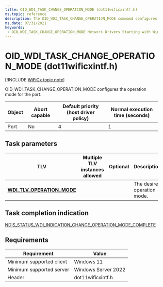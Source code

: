 ```yaml
---
title: OID_WDI_TASK_CHANGE_OPERATION_MODE (dot11wificxintf.h)
ms.topic: reference
description: The OID_WDI_TASK_CHANGE_OPERATION_MODE command configures the operation mode for the port.
ms.date: 07/31/2021
keywords:
 - OID_WDI_TASK_CHANGE_OPERATION_MODE Network Drivers Starting with Windows Vista
---
```


# OID\_WDI\_TASK\_CHANGE\_OPERATION\_MODE (dot11wificxintf.h)

[!INCLUDE [WiFiCx topic note](../includes/wificx-version-warning.md)]


OID\_WDI\_TASK\_CHANGE\_OPERATION\_MODE configures the operation mode for the port.

| Object | Abort capable | Default priority (host driver policy) | Normal execution time (seconds) |
|--------|---------------|---------------------------------------|---------------------------------|
| Port   | No            | 4                                     | 1                               |

 

## Task parameters


| TLV                                                              | Multiple TLV instances allowed | Optional | Description                 |
|------------------------------------------------------------------|--------------------------------|----------|-----------------------------|
| [**WDI\_TLV\_OPERATION\_MODE**](./wdi-tlv-operation-mode.md) |                                |          | The desired operation mode. |

 

## Task completion indication


[NDIS\_STATUS\_WDI\_INDICATION\_CHANGE\_OPERATION\_MODE\_COMPLETE](ndis-status-wdi-indication-change-operation-mode-complete.md)

## Requirements

|Requirement|Value|
|--- |--- |
|Minimum supported client|Windows 11|
|Minimum supported server|Windows Server 2022|
|Header|dot11wificxintf.h|

 

